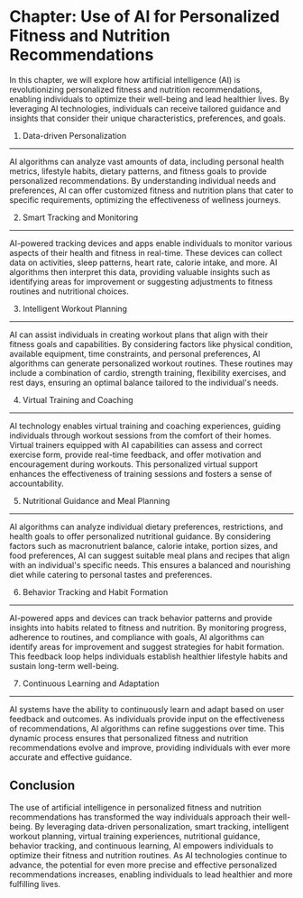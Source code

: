 Chapter: Use of AI for Personalized Fitness and Nutrition Recommendations
=========================================================================

In this chapter, we will explore how artificial intelligence (AI) is revolutionizing personalized fitness and nutrition recommendations, enabling individuals to optimize their well-being and lead healthier lives. By leveraging AI technologies, individuals can receive tailored guidance and insights that consider their unique characteristics, preferences, and goals.

1. Data-driven Personalization
------------------------------

AI algorithms can analyze vast amounts of data, including personal health metrics, lifestyle habits, dietary patterns, and fitness goals to provide personalized recommendations. By understanding individual needs and preferences, AI can offer customized fitness and nutrition plans that cater to specific requirements, optimizing the effectiveness of wellness journeys.

2. Smart Tracking and Monitoring
--------------------------------

AI-powered tracking devices and apps enable individuals to monitor various aspects of their health and fitness in real-time. These devices can collect data on activities, sleep patterns, heart rate, calorie intake, and more. AI algorithms then interpret this data, providing valuable insights such as identifying areas for improvement or suggesting adjustments to fitness routines and nutritional choices.

3. Intelligent Workout Planning
-------------------------------

AI can assist individuals in creating workout plans that align with their fitness goals and capabilities. By considering factors like physical condition, available equipment, time constraints, and personal preferences, AI algorithms can generate personalized workout routines. These routines may include a combination of cardio, strength training, flexibility exercises, and rest days, ensuring an optimal balance tailored to the individual's needs.

4. Virtual Training and Coaching
--------------------------------

AI technology enables virtual training and coaching experiences, guiding individuals through workout sessions from the comfort of their homes. Virtual trainers equipped with AI capabilities can assess and correct exercise form, provide real-time feedback, and offer motivation and encouragement during workouts. This personalized virtual support enhances the effectiveness of training sessions and fosters a sense of accountability.

5. Nutritional Guidance and Meal Planning
-----------------------------------------

AI algorithms can analyze individual dietary preferences, restrictions, and health goals to offer personalized nutritional guidance. By considering factors such as macronutrient balance, calorie intake, portion sizes, and food preferences, AI can suggest suitable meal plans and recipes that align with an individual's specific needs. This ensures a balanced and nourishing diet while catering to personal tastes and preferences.

6. Behavior Tracking and Habit Formation
----------------------------------------

AI-powered apps and devices can track behavior patterns and provide insights into habits related to fitness and nutrition. By monitoring progress, adherence to routines, and compliance with goals, AI algorithms can identify areas for improvement and suggest strategies for habit formation. This feedback loop helps individuals establish healthier lifestyle habits and sustain long-term well-being.

7. Continuous Learning and Adaptation
-------------------------------------

AI systems have the ability to continuously learn and adapt based on user feedback and outcomes. As individuals provide input on the effectiveness of recommendations, AI algorithms can refine suggestions over time. This dynamic process ensures that personalized fitness and nutrition recommendations evolve and improve, providing individuals with ever more accurate and effective guidance.

Conclusion
----------

The use of artificial intelligence in personalized fitness and nutrition recommendations has transformed the way individuals approach their well-being. By leveraging data-driven personalization, smart tracking, intelligent workout planning, virtual training experiences, nutritional guidance, behavior tracking, and continuous learning, AI empowers individuals to optimize their fitness and nutrition routines. As AI technologies continue to advance, the potential for even more precise and effective personalized recommendations increases, enabling individuals to lead healthier and more fulfilling lives.
